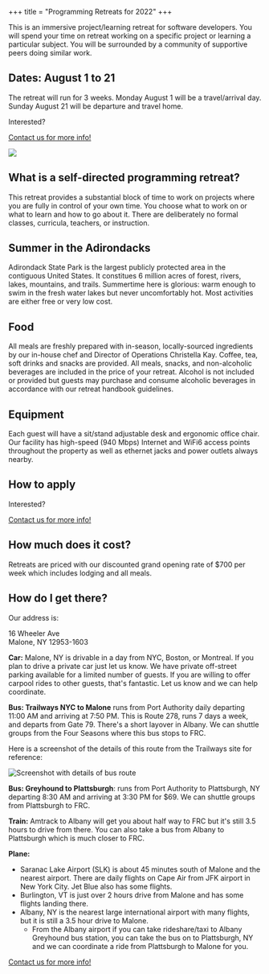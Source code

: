 +++
title = "Programming Retreats for 2022"
+++

This is an immersive project/learning retreat for software developers. You will spend your time on retreat working on a specific project or learning a particular subject. You will be surrounded by a community of supportive peers doing similar work.

## Dates: August 1 to 21

The retreat will run for 3 weeks. Monday August 1 will be a travel/arrival day. Sunday August 21 will be departure and travel home.

Interested?

<a class="button button-primary myButton" href="https://us14.list-manage.com/contact-form?u=a54483dfc73731ced2ff35a04&form_id=33ffae0ec11579cdc44c4f30cb839689">Contact us for more info!</a>

![](/images/gallery/retreat0-hike.jpg)

## What is a self-directed programming retreat?

This retreat provides a substantial block of time to work on projects where you are fully in control of your own time. You choose what to work on or what to learn and how to go about it. There are deliberately no formal classes, curricula, teachers, or instruction.

## Summer in the Adirondacks

Adirondack State Park is the largest publicly protected area in the contiguous United States. It constitues 6 million acres of forest, rivers, lakes, mountains, and trails. Summertime here is glorious: warm enough to swim in the fresh water lakes but never uncomfortably hot. Most activities are either free or very low cost.

## Food

All meals are freshly prepared with in-season, locally-sourced ingredients by our in-house chef and Director of Operations Christella Kay. Coffee, tea, soft drinks and snacks are provided. All meals, snacks, and non-alcoholic beverages are included in the price of your retreat. Alcohol is not included or provided but guests may purchase and consume alcoholic beverages in accordance with our retreat handbook guidelines.

## Equipment

Each guest will have a sit/stand adjustable desk and ergonomic office chair. Our facility has high-speed (940 Mbps) Internet and WiFi6 access points throughout the property as well as ethernet jacks and power outlets always nearby.

## How to apply

Interested?

<a class="button button-primary myButton" href="https://us14.list-manage.com/contact-form?u=a54483dfc73731ced2ff35a04&form_id=33ffae0ec11579cdc44c4f30cb839689">Contact us for more info!</a>

## How much does it cost?

Retreats are priced with our discounted grand opening rate of $700 per week which 
includes lodging and all meals.

## How do I get there?

Our address is:


16 Wheeler Ave
<br>
Malone, NY 12953-1603


**Car:** Malone, NY is drivable in a day from NYC, Boston, or Montreal. If you plan to drive a private car just let us know. We have private off-street parking available for a limited number of guests. If you are willing to offer carpool rides to other guests, that's fantastic. Let us know and we can help coordinate.

**Bus: Trailways NYC to Malone** runs from Port Authority daily departing 11:00 AM and arriving at 7:50 PM. This is Route 278, runs 7 days a week, and departs from Gate 79. There's a short layover in Albany. We can shuttle groups from the Four Seasons where this bus stops to FRC.

Here is a screenshot of the details of this route from the Trailways site for reference:

<img class="screenshot" alt="Screenshot with details of bus route" src="/images/trailways-bus.png">

**Bus: Greyhound to Plattsburgh**: runs from Port Authority to Plattsburgh, NY departing 8:30 AM and arriving at 3:30 PM for $69. We can shuttle groups from Plattsburgh to FRC.

**Train:** Amtrack to Albany will get you about half way to FRC but it's still 3.5 hours to drive from there. You can also take a bus from Albany to Plattsburgh which is much closer to FRC.

**Plane:**

* Saranac Lake Airport (SLK) is about 45 minutes south of Malone and the nearest airport. There are daily flights on Cape Air from JFK airport in New York City. Jet Blue also has some flights.
* Burlington, VT is just over 2 hours drive from Malone and has some flights landing there.
* Albany, NY is the nearest large international airport with many flights, but it is still a 3.5 hour drive to Malone.
  * From the Albany airport if you can take rideshare/taxi to Albany Greyhound bus station, you can take the bus on to Plattsburgh, NY and we can coordinate a ride from Plattsburgh to Malone for you.

<a class="button button-primary myButton" href="https://us14.list-manage.com/contact-form?u=a54483dfc73731ced2ff35a04&form_id=33ffae0ec11579cdc44c4f30cb839689">Contact us for more info!</a>
